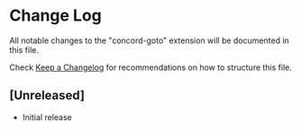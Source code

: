 # Change Log

All notable changes to the "concord-goto" extension will be documented in this file.

Check [Keep a Changelog](http://keepachangelog.com/) for recommendations on how to structure this file.

## [Unreleased]

- Initial release